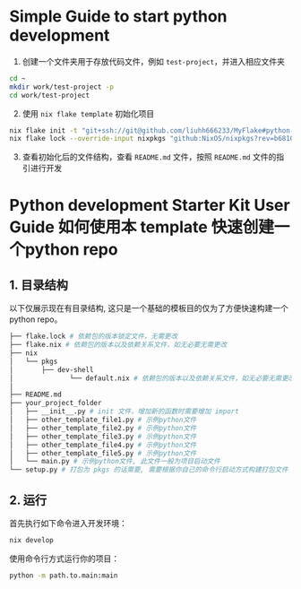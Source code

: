 # Simple Guide to start python development

1. 创建一个文件夹用于存放代码文件，例如 `test-project`，并进入相应文件夹

```bash
cd ~
mkdir work/test-project -p
cd work/test-project
```

2. 使用 `nix flake template` 初始化项目

```bash
nix flake init -t "git+ssh://git@github.com/liuhh666233/MyFlake#python-dev-starter" --refresh  
nix flake lock --override-input nixpkgs "github:NixOS/nixpkgs?rev=b681065d0919f7eb5309a93cea2cfa84dec9aa88"
```

3. 查看初始化后的文件结构，查看 `README.md` 文件，按照 `README.md` 文件的指引进行开发


# Python development Starter Kit User Guide 如何使用本 template 快速创建一个python repo

## 1. 目录结构

以下仅展示现在有目录结构, 这只是一个基础的模板目的仅为了方便快速构建一个python repo。

```bash
├── flake.lock # 依赖包的版本锁定文件，无需更改
├── flake.nix # 依赖包的版本以及依赖关系文件，如无必要无需更改
├── nix
│   └── pkgs
│       ├── dev-shell
│              └── default.nix # 依赖包的版本以及依赖关系文件，如无必要无需更改
│     
├── README.md
├── your_project_folder
│   ├── __init__.py # init 文件，增加新的函数时需要增加 import
│   ├── other_template_file1.py # 示例python文件
│   ├── other_template_file2.py # 示例python文件
│   ├── other_template_file3.py # 示例python文件
│   ├── other_template_file4.py # 示例python文件
│   ├── other_template_file5.py # 示例python文件
│   └── main.py # 示例python文件, 此文件一般为项目启动文件
└── setup.py # 打包为 pkgs 的话需要, 需要根据你自己的命令行启动方式构建打包文件
```




## 2. 运行

首先执行如下命令进入开发环境：

```bash
nix develop
```

使用命令行方式运行你的项目：

```bash
python -m path.to.main:main
```

